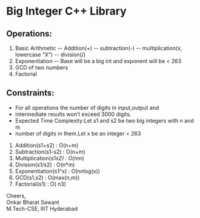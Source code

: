 # Big Integer C++ Library

## Operations:
1. Basic Arithmetic
-- Addition(+)
-- subtraction(-)
-- multiplication(x, lowercase “X”)
-- division(/)
2. Exponentiation
-- Base will be a big int and exponent will be < 263
3. GCD of two numbers
4. Factorial

## Constraints: 
- For all operations the number of digits in input,output and
- intermediate results won’t exceed 3000 digits.
- Expected Time Complexity:Let s1 and s2 be two big integers with n and m
- number of digits in them.Let x be an integer < 263
1) Addition(s1+s2) : O(n+m)
2) Subtraction(s1-s2) : O(n+m)
3) Multiplication(s1*s2) : O(n*m)
4) Division(s1/s2) : O(n*m)
5) Exponentiation(s1^x) : O(n*n*log(x))
6) GCD(s1,s2) : O(max(n,m))
7) Factorial(s1) : O( n3)

Cheers,  
Onkar Bharat Sawant  
M.Tech-CSE, IIIT Hyderabad
